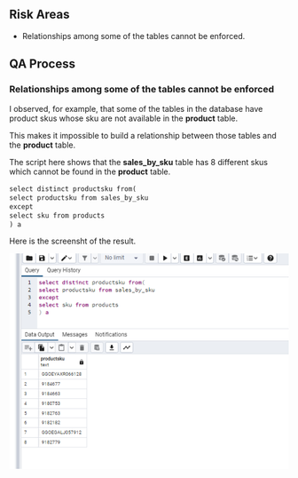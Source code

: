 ## Risk Areas
- Relationships among some of the tables cannot be enforced.
  
## QA Process
### Relationships among some of the tables cannot be enforced

I observed, for example, that some of the tables in the database have product skus whose sku are not available in the **product** table.

This makes it impossible to build a relationship between those tables and the **product** table.

The script here shows that the **sales_by_sku** table has 8 different skus which cannot be found in the **product** table.

```
select distinct productsku from(
select productsku from sales_by_sku
except
select sku from products
) a
```

Here is the screensht of the result.

![](/pictures/qa/1.png)
